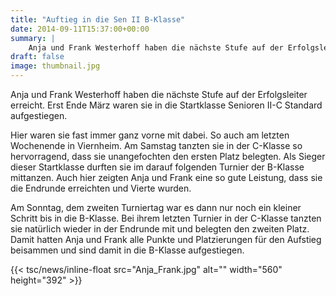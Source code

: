 ```yaml
---
title: "Auftieg in die Sen II B-Klasse"
date: 2014-09-11T15:37:00+00:00
summary: |
    Anja und Frank Westerhoff haben die nächste Stufe auf der Erfolgsleiter erreicht. Erst Ende März waren sie in die Startklasse Senioren II-C Standard aufgestiegen.
draft: false
image: thumbnail.jpg
---
```


Anja und Frank Westerhoff haben die nächste Stufe auf der Erfolgsleiter erreicht. Erst Ende März waren sie in die Startklasse Senioren II-C Standard aufgestiegen.

Hier waren sie fast immer ganz vorne mit dabei. So auch am letzten Wochenende in Viernheim. Am Samstag tanzten sie in der C-Klasse so hervorragend, dass sie unangefochten den ersten Platz belegten. Als Sieger dieser Startklasse durften sie im darauf folgenden Turnier der B-Klasse mittanzen. Auch hier zeigten Anja und Frank eine so gute Leistung, dass sie die Endrunde erreichten und Vierte wurden.

Am Sonntag, dem zweiten Turniertag war es dann nur noch ein kleiner Schritt bis in die B-Klasse. Bei ihrem letzten Turnier in der C-Klasse tanzten sie natürlich wieder in der Endrunde mit und belegten den zweiten Platz. Damit hatten Anja und Frank alle Punkte und Platzierungen für den Aufstieg beisammen und sind damit in die B-Klasse aufgestiegen.

{{< tsc/news/inline-float src="Anja_Frank.jpg" alt="" width="560" height="392" >}}



